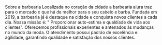 Sobre a barbearia
Localizada no coração da cidade a barbearia alura traz para o mercado o que há de melhor para o seu cabelo e barba. Fundada em 2019, a barbearia já é destaque na cidade e conquista novos clientes a cada dia.
Nossa missão é: " Proporcionar auto-estima e qualdiade de vida aos clientes".
Oferecemos profissionais experientes e antenados às mudanças no mundo da moda. O atendimento possui padrão de excelência e agilidade, garantindo qualidade e satisfação dos nossos clientes.